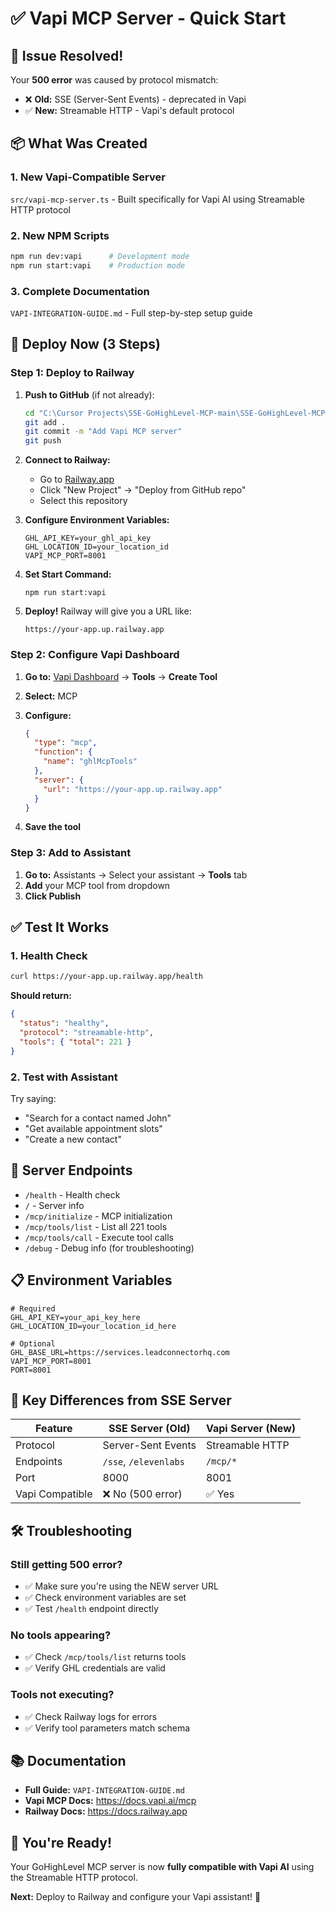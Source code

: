 # ✅ Vapi MCP Server - Quick Start

## 🎉 **Issue Resolved!**

Your **500 error** was caused by protocol mismatch:
- ❌ **Old:** SSE (Server-Sent Events) - deprecated in Vapi
- ✅ **New:** Streamable HTTP - Vapi's default protocol

## 📦 **What Was Created**

### 1. **New Vapi-Compatible Server** 
`src/vapi-mcp-server.ts` - Built specifically for Vapi AI using Streamable HTTP protocol

### 2. **New NPM Scripts**
```bash
npm run dev:vapi      # Development mode
npm run start:vapi    # Production mode
```

### 3. **Complete Documentation**
`VAPI-INTEGRATION-GUIDE.md` - Full step-by-step setup guide

## 🚀 **Deploy Now (3 Steps)**

### **Step 1: Deploy to Railway**

1. **Push to GitHub** (if not already):
   ```bash
   cd "C:\Cursor Projects\SSE-GoHighLevel-MCP-main\SSE-GoHighLevel-MCP"
   git add .
   git commit -m "Add Vapi MCP server"
   git push
   ```

2. **Connect to Railway:**
   - Go to [Railway.app](https://railway.app)
   - Click "New Project" → "Deploy from GitHub repo"
   - Select this repository

3. **Configure Environment Variables:**
   ```env
   GHL_API_KEY=your_ghl_api_key
   GHL_LOCATION_ID=your_location_id
   VAPI_MCP_PORT=8001
   ```

4. **Set Start Command:**
   ```
   npm run start:vapi
   ```

5. **Deploy!** Railway will give you a URL like:
   ```
   https://your-app.up.railway.app
   ```

### **Step 2: Configure Vapi Dashboard**

1. **Go to:** [Vapi Dashboard](https://dashboard.vapi.ai) → **Tools** → **Create Tool**

2. **Select:** MCP

3. **Configure:**
   ```json
   {
     "type": "mcp",
     "function": {
       "name": "ghlMcpTools"
     },
     "server": {
       "url": "https://your-app.up.railway.app"
     }
   }
   ```

4. **Save the tool**

### **Step 3: Add to Assistant**

1. **Go to:** Assistants → Select your assistant → **Tools** tab
2. **Add** your MCP tool from dropdown
3. **Click Publish**

## ✅ **Test It Works**

### 1. Health Check
```bash
curl https://your-app.up.railway.app/health
```

**Should return:**
```json
{
  "status": "healthy",
  "protocol": "streamable-http",
  "tools": { "total": 221 }
}
```

### 2. Test with Assistant
Try saying:
- "Search for a contact named John"
- "Get available appointment slots"
- "Create a new contact"

## 🔧 **Server Endpoints**

- `/health` - Health check
- `/` - Server info  
- `/mcp/initialize` - MCP initialization
- `/mcp/tools/list` - List all 221 tools
- `/mcp/tools/call` - Execute tool calls
- `/debug` - Debug info (for troubleshooting)

## 📋 **Environment Variables**

```env
# Required
GHL_API_KEY=your_api_key_here
GHL_LOCATION_ID=your_location_id_here

# Optional  
GHL_BASE_URL=https://services.leadconnectorhq.com
VAPI_MCP_PORT=8001
PORT=8001
```

## 🎯 **Key Differences from SSE Server**

| Feature | SSE Server (Old) | Vapi Server (New) |
|---------|------------------|-------------------|
| Protocol | Server-Sent Events | Streamable HTTP |
| Endpoints | `/sse`, `/elevenlabs` | `/mcp/*` |
| Port | 8000 | 8001 |
| Vapi Compatible | ❌ No (500 error) | ✅ Yes |

## 🛠️ **Troubleshooting**

### **Still getting 500 error?**
- ✅ Make sure you're using the NEW server URL
- ✅ Check environment variables are set
- ✅ Test `/health` endpoint directly

### **No tools appearing?**
- ✅ Check `/mcp/tools/list` returns tools
- ✅ Verify GHL credentials are valid

### **Tools not executing?**
- ✅ Check Railway logs for errors
- ✅ Verify tool parameters match schema

## 📚 **Documentation**

- **Full Guide:** `VAPI-INTEGRATION-GUIDE.md`
- **Vapi MCP Docs:** https://docs.vapi.ai/mcp
- **Railway Docs:** https://docs.railway.app

## 🎉 **You're Ready!**

Your GoHighLevel MCP server is now **fully compatible with Vapi AI** using the Streamable HTTP protocol.

**Next:** Deploy to Railway and configure your Vapi assistant! 🚀


